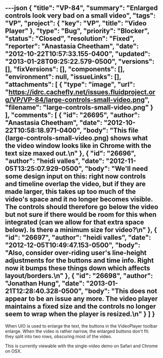 ---json
{
  "title": "VP-84",
  "summary": "Enlarged controls look very bad on a small video",
  "tags": "VP",
  "project": {
    "key": "VP",
    "title": "Video Player"
  },
  "type": "Bug",
  "priority": "Blocker",
  "status": "Closed",
  "resolution": "Fixed",
  "reporter": "Anastasia Cheetham",
  "date": "2012-10-22T10:57:33.155-0400",
  "updated": "2013-01-28T09:25:22.579-0500",
  "versions": [],
  "fixVersions": [],
  "components": [],
  "environment": null,
  "issueLinks": [],
  "attachments": [
    {
      "type": "image",
      "url": "https://idrc.cachefly.net/issues.fluidproject.org/VP/VP-84/large-controls-small-video.png",
      "filename": "large-controls-small-video.png"
    }
  ],
  "comments": [
    {
      "id": "26695",
      "author": "Anastasia Cheetham",
      "date": "2012-10-22T10:58:18.971-0400",
      "body": "This file (large-controls-small-video.png) shows what the video window looks like in Chrome with the text size maxed out.\n"
    },
    {
      "id": "26696",
      "author": "heidi valles",
      "date": "2012-11-05T13:25:07.929-0500",
      "body": "We'll need some design input on this: right now controls and timeline overlap the video, but if they are made larger, this takes up too much of the video's space and it no longer becomes visible. The controls should therefore go below the video but not sure if there would be room for this when integrated (can we allow for that extra space below). Is there a minimum size for video?\n"
    },
    {
      "id": "26697",
      "author": "heidi valles",
      "date": "2012-12-05T10:49:47.153-0500",
      "body": "Also, consider over-riding user's line-height adjustments for the buttons and time info. Right now it bumps these things down which affects layout/borders.\n"
    },
    {
      "id": "26698",
      "author": "Jonathan Hung",
      "date": "2013-01-21T12:28:40.328-0500",
      "body": "This does not appear to be an issue any more. The video player maintains a fixed size and the controls no longer seem to wrap when the player is resized.\n"
    }
  ]
}
---
When UIO is used to enlarge the text, the buttons in the VideoPlayer toolbar enlarge. When the video is rather narrow, the enlarged buttons don't fit: they split into two rows, obscuring most of the video.

This is currently viewable with the single-video demo on Safari and Chrome on OSX.

        